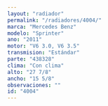 ```yaml
---
layout: "radiador"
permalink: "/radiadores/4004/"
marca: "Mercedes Benz"
modelo: "Sprinter"
ano: "2011"
motor: "V6 3.0, V6 3.5"
transmision: "Estándar"
parte: "438328"
clima: "Con clima"
alto: "27 7/8"
ancho: "15 5/8"
observaciones: ""
id: "4004"
---
```


